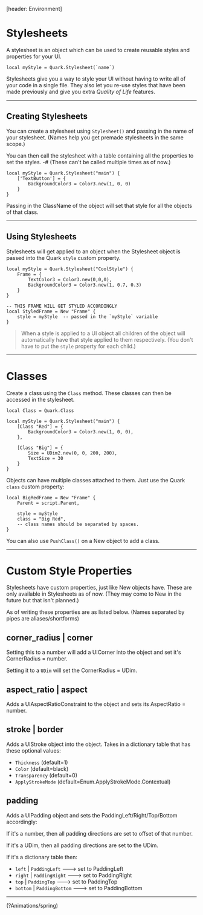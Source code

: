 [header: Environment]

# Stylesheets

A stylesheet is an object which can be used to create reusable styles and properties for your UI.

```luau
local myStyle = Quark.Stylesheet(`name`)
```

Stylesheets give you a way to style your UI without having to write all of your code in a single file. They also let you re-use styles that have been made previously and give you extra *Quality of Life* features.

---

## Creating Stylesheets

You can create a stylesheet using `Stylesheet()` and passing in the name of your stylesheet. (Names help you get premade stylesheets in the same scope.)

You can then call the stylesheet with a table containing all the properties to set the styles.
-# (These can't be called multiple times as of now.)

<div class="tab_holder" title="Make all buttons red" code_only>

<tab active="yes" hide>

```luau
local myStyle = Quark.Stylesheet("main") {
	['TextButton'] = {
		BackgroundColor3 = Color3.new(1, 0, 0)
	}
}
```
</tab>

</div>

Passing in the ClassName of the object will set that style for all the objects of that class.

---

## Using Stylesheets

Stylesheets will get applied to an object when the Stylesheet object is passed into the Quark `style` custom property.

```luau
local myStyle = Quark.Stylesheet("CoolStyle") {
	Frame = {
		TextColor3 = Color3.new(0,0,0),
		BackgroundColor3 = Color3.new(1, 0.7, 0.3)
	}
}

-- THIS FRAME WILL GET STYLED ACCORDINGLY
local StyledFrame = New "Frame" {
	style = myStyle  -- passed in the `myStyle` variable
}
```

> <warning>
>
> When a style is applied to a UI object all children of the object will automatically have that style applied to them respectively. (You don't have to put the `style` property for each child.)
> </warning>

---

# Classes

Create a class using the `Class` method. These classes can then be accessed in the stylesheet.

```luau
local Class = Quark.Class
```
```luau
local myStyle = Quark.Stylesheet("main") {
	[Class "Red"] = {
		BackgroundColor3 = Color3.new(1, 0, 0),
	},

	[Class "Big"] = {
		Size = UDim2.new(0, 0, 200, 200),
		TextSize = 30
	}
}
```

Objects can have multiple classes attached to them. Just use the Quark `class` custom property:

```luau
local BigRedFrame = New "Frame" {
	Parent = script.Parent,
	
	style = myStyle
	class = "Big Red",
	-- class names should be separated by spaces.
}
```

You can also use `PushClass()` on a New object to add a class.

---

# Custom Style Properties

Stylesheets have custom properties, just like New objects have.
These are only available in Stylesheets as of now. (They may come to New in the future but that isn't planned.)

As of writing these properties are as listed below.
(Names separated by pipes are aliases/shortforms)

## corner_radius | corner

Setting this to a number will add a UICorner into the object and set it's CornerRadius = number.

Setting it to a `UDim` will set the CornerRadius = UDim.

## aspect_ratio | aspect

Adds a UIAspectRatioConstraint to the object and sets its AspectRatio = number.

## stroke | border

Adds a UIStroke object into the object. Takes in a dictionary table that has these optional values:

- `Thickness` (default=1)
- `Color` (default=black)
- `Transparency` (default=0)
- `ApplyStrokeMode` (default=Enum.ApplyStrokeMode.Contextual)

## padding

Adds a UIPadding object and sets the PaddingLeft/Right/Top/Bottom accordingly:

If it's a number, then all padding directions are set to offset of that number.

If it's a UDim, then all padding directions are set to the UDim.

If it's a dictionary table then:

- `left` | `PaddingLeft` ---> set to PaddingLeft
- `right` | `PaddingRight` ---> set to PaddingRight
- `top` | `PaddingTop` ---> set to PaddingTop
- `bottom` | `PaddingBottom` ---> set to PaddingBottom

---

<!NextPage|Spring>(?Animations/spring)
